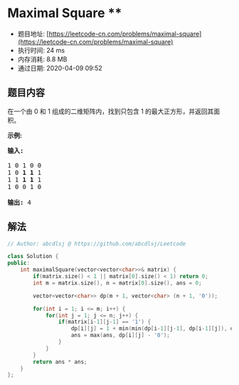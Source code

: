 # Maximal Square **
- 题目地址: [https://leetcode-cn.com/problems/maximal-square](https://leetcode-cn.com/problems/maximal-square)
- 执行时间: 24 ms
- 内存消耗: 8.8 MB
- 通过日期: 2020-04-09 09:52

## 题目内容
<p>在一个由 0 和 1 组成的二维矩阵内，找到只包含 1 的最大正方形，并返回其面积。</p>

<p><strong>示例:</strong></p>

<pre><strong>输入: 
</strong>
1 0 1 0 0
1 0 <strong>1 1</strong> 1
1 1 <strong>1 1 </strong>1
1 0 0 1 0

<strong>输出: </strong>4</pre>


## 解法
```cpp
// Author: abcdlsj @ https://github.com/abcdlsj/Leetcode

class Solution {
public:
    int maximalSquare(vector<vector<char>>& matrix) {
        if(matrix.size() < 1 || matrix[0].size() < 1) return 0;
        int m = matrix.size(), n = matrix[0].size(), ans = 0;

        vector<vector<char>> dp(m + 1, vector<char> (n + 1, '0'));

        for(int i = 1; i <= m; i++) {
            for(int j = 1; j <= n; j++) {
                if(matrix[i-1][j-1] == '1') {
                    dp[i][j] = 1 + min(min(dp[i-1][j-1], dp[i-1][j]), dp[i][j-1]);
                    ans = max(ans, dp[i][j] - '0');
                }
            }
        }
        return ans * ans;
    }
};

```